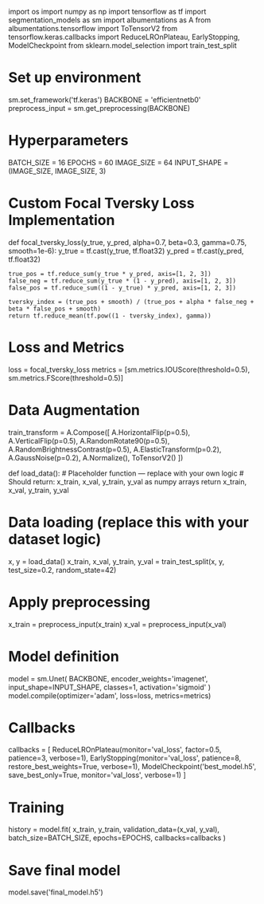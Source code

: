 import os
import numpy as np
import tensorflow as tf
import segmentation_models as sm
import albumentations as A
from albumentations.tensorflow import ToTensorV2
from tensorflow.keras.callbacks import ReduceLROnPlateau, EarlyStopping, ModelCheckpoint
from sklearn.model_selection import train_test_split

# Set up environment
sm.set_framework('tf.keras')
BACKBONE = 'efficientnetb0'
preprocess_input = sm.get_preprocessing(BACKBONE)

# Hyperparameters
BATCH_SIZE = 16
EPOCHS = 60
IMAGE_SIZE = 64
INPUT_SHAPE = (IMAGE_SIZE, IMAGE_SIZE, 3)

# Custom Focal Tversky Loss Implementation
def focal_tversky_loss(y_true, y_pred, alpha=0.7, beta=0.3, gamma=0.75, smooth=1e-6):
    y_true = tf.cast(y_true, tf.float32)
    y_pred = tf.cast(y_pred, tf.float32)
    
    true_pos = tf.reduce_sum(y_true * y_pred, axis=[1, 2, 3])
    false_neg = tf.reduce_sum(y_true * (1 - y_pred), axis=[1, 2, 3])
    false_pos = tf.reduce_sum((1 - y_true) * y_pred, axis=[1, 2, 3])

    tversky_index = (true_pos + smooth) / (true_pos + alpha * false_neg + beta * false_pos + smooth)
    return tf.reduce_mean(tf.pow((1 - tversky_index), gamma))

# Loss and Metrics
loss = focal_tversky_loss
metrics = [sm.metrics.IOUScore(threshold=0.5), sm.metrics.FScore(threshold=0.5)]

# Data Augmentation
train_transform = A.Compose([
    A.HorizontalFlip(p=0.5),
    A.VerticalFlip(p=0.5),
    A.RandomRotate90(p=0.5),
    A.RandomBrightnessContrast(p=0.5),
    A.ElasticTransform(p=0.2),
    A.GaussNoise(p=0.2),
    A.Normalize(),
    ToTensorV2()
])

def load_data():
    # Placeholder function — replace with your own logic
    # Should return: x_train, x_val, y_train, y_val as numpy arrays
    return x_train, x_val, y_train, y_val

# Data loading (replace this with your dataset logic)
x, y = load_data()
x_train, x_val, y_train, y_val = train_test_split(x, y, test_size=0.2, random_state=42)

# Apply preprocessing
x_train = preprocess_input(x_train)
x_val = preprocess_input(x_val)

# Model definition
model = sm.Unet(
    BACKBONE,
    encoder_weights='imagenet',
    input_shape=INPUT_SHAPE,
    classes=1,
    activation='sigmoid'
)
model.compile(optimizer='adam', loss=loss, metrics=metrics)

# Callbacks
callbacks = [
    ReduceLROnPlateau(monitor='val_loss', factor=0.5, patience=3, verbose=1),
    EarlyStopping(monitor='val_loss', patience=8, restore_best_weights=True, verbose=1),
    ModelCheckpoint('best_model.h5', save_best_only=True, monitor='val_loss', verbose=1)
]

# Training
history = model.fit(
    x_train, y_train,
    validation_data=(x_val, y_val),
    batch_size=BATCH_SIZE,
    epochs=EPOCHS,
    callbacks=callbacks
)

# Save final model
model.save('final_model.h5')

